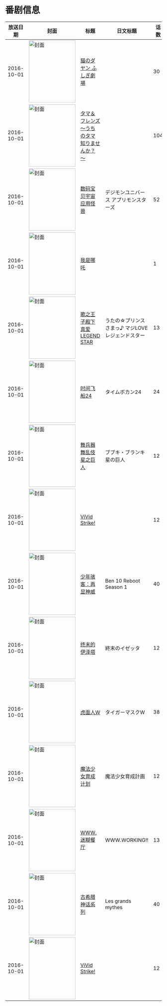 # 番剧信息

|放送日期|封面|标题|日文标题|话数|评分|评分人数|
|---|---|---|---|---|---|---|
|2016-10-01|<img src="https://lain.bgm.tv/pic/cover/c/55/dd/209630_E4ItO.jpg" alt="封面" style="width:150px;height:200px;object-fit:cover;">|[猫のダヤン ふしぎ劇場](https://bangumi.tv/subject/209630)||30|||
|2016-10-01|<img src="https://lain.bgm.tv/pic/cover/c/29/75/187704_X9NGG.jpg" alt="封面" style="width:150px;height:200px;object-fit:cover;">|[タマ＆フレンズ ～うちのタマ知りませんか？～](https://bangumi.tv/subject/187704)||104|暂无评分|少于10人评分|
|2016-10-01|<img src="https://lain.bgm.tv/pic/cover/c/3d/67/183216_KKW33.jpg" alt="封面" style="width:150px;height:200px;object-fit:cover;">|[数码宝贝宇宙 应用怪兽](https://bangumi.tv/subject/183216)|デジモンユニバース アプリモンスターズ|52|6.0|156人评分|
|2016-10-01|<img src="https://lain.bgm.tv/pic/cover/c/81/96/445262_c48Fx.jpg" alt="封面" style="width:150px;height:200px;object-fit:cover;">|[我是哪吒](https://bangumi.tv/subject/445262)||1|暂无评分|少于10人评分|
|2016-10-01|<img src="https://lain.bgm.tv/pic/cover/c/ec/2f/138754_X5556.jpg" alt="封面" style="width:150px;height:200px;object-fit:cover;">|[歌之王子殿下 真爱LEGEND STAR](https://bangumi.tv/subject/138754)|うたの☆プリンスさまっ♪ マジLOVEレジェンドスター|13|5.9|147人评分|
|2016-10-01|<img src="https://lain.bgm.tv/pic/cover/c/c5/e1/175529_24t0a.jpg" alt="封面" style="width:150px;height:200px;object-fit:cover;">|[时间飞船24](https://bangumi.tv/subject/175529)|タイムボカン24|24|5.1|44人评分|
|2016-10-01|<img src="https://lain.bgm.tv/pic/cover/c/21/20/170772_cJMnu.jpg" alt="封面" style="width:150px;height:200px;object-fit:cover;">|[舞兵器舞乱伎 星之巨人](https://bangumi.tv/subject/170772)|ブブキ・ブランキ 星の巨人|12|6.0|342人评分|
|2016-10-01|<img src="https://lain.bgm.tv/pic/cover/c/42/ee/186613_I102a.jpg" alt="封面" style="width:150px;height:200px;object-fit:cover;">|[ViVid Strike!](https://bangumi.tv/subject/186613)||12|6.1|772人评分|
|2016-10-01|<img src="https://lain.bgm.tv/pic/cover/c/75/26/277187_2IUck.jpg" alt="封面" style="width:150px;height:200px;object-fit:cover;">|[少年骇客：再显神威](https://bangumi.tv/subject/277187)|Ben 10 Reboot Season 1|40|暂无评分|少于10人评分|
|2016-10-01|<img src="https://lain.bgm.tv/pic/cover/c/2c/15/184840_1kbri.jpg" alt="封面" style="width:150px;height:200px;object-fit:cover;">|[终末的伊泽塔](https://bangumi.tv/subject/184840)|終末のイゼッタ|12|6.8|2773人评分|
|2016-10-01|<img src="https://lain.bgm.tv/pic/cover/c/ec/16/171366_Q30lW.jpg" alt="封面" style="width:150px;height:200px;object-fit:cover;">|[虎面人W](https://bangumi.tv/subject/171366)|タイガーマスクW|38|7.1|108人评分|
|2016-10-01|<img src="https://lain.bgm.tv/pic/cover/c/cc/c4/145946_Q8CBE.jpg" alt="封面" style="width:150px;height:200px;object-fit:cover;">|[魔法少女育成计划](https://bangumi.tv/subject/145946)|魔法少女育成計画|12|5.8|2012人评分|
|2016-10-01|<img src="https://lain.bgm.tv/pic/cover/c/69/61/176599_Dqhsx.jpg" alt="封面" style="width:150px;height:200px;object-fit:cover;">|[WWW.迷糊餐厅](https://bangumi.tv/subject/176599)|WWW.WORKING!!|13|7.0|2552人评分|
|2016-10-01|<img src="https://lain.bgm.tv/pic/cover/c/93/2d/506556_WgaQE.jpg" alt="封面" style="width:150px;height:200px;object-fit:cover;">|[古希腊神话系列](https://bangumi.tv/subject/506556)|Les grands mythes|40|||
|2016-10-01|<img src="https://lain.bgm.tv/pic/cover/c/42/ee/186613_I102a.jpg" alt="封面" style="width:150px;height:200px;object-fit:cover;">|[ViVid Strike!](https://bangumi.tv/subject/186613)||12|6.1|772人评分|
